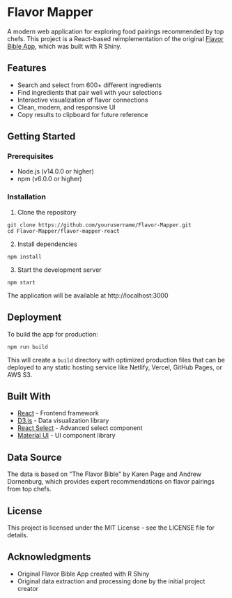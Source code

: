 # Flavor Mapper

A modern web application for exploring food pairings recommended by top chefs. This project is a React-based reimplementation of the original [Flavor Bible App](https://areeves87.shinyapps.io/flavor-bible/), which was built with R Shiny.

## Features

- Search and select from 600+ different ingredients
- Find ingredients that pair well with your selections
- Interactive visualization of flavor connections
- Clean, modern, and responsive UI
- Copy results to clipboard for future reference

## Getting Started

### Prerequisites

- Node.js (v14.0.0 or higher)
- npm (v6.0.0 or higher)

### Installation

1. Clone the repository
```
git clone https://github.com/yourusername/Flavor-Mapper.git
cd Flavor-Mapper/flavor-mapper-react
```

2. Install dependencies
```
npm install
```

3. Start the development server
```
npm start
```

The application will be available at http://localhost:3000

## Deployment

To build the app for production:

```
npm run build
```

This will create a `build` directory with optimized production files that can be deployed to any static hosting service like Netlify, Vercel, GitHub Pages, or AWS S3.

## Built With

- [React](https://reactjs.org/) - Frontend framework
- [D3.js](https://d3js.org/) - Data visualization library
- [React Select](https://react-select.com/) - Advanced select component
- [Material UI](https://mui.com/) - UI component library

## Data Source

The data is based on "The Flavor Bible" by Karen Page and Andrew Dornenburg, which provides expert recommendations on flavor pairings from top chefs.

## License

This project is licensed under the MIT License - see the LICENSE file for details.

## Acknowledgments

- Original Flavor Bible App created with R Shiny
- Original data extraction and processing done by the initial project creator
